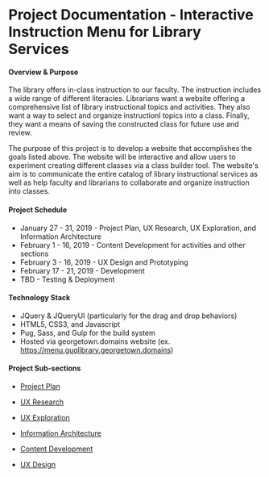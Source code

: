 # Project Documentation - Interactive Instruction Menu for Library Services

#### Overview & Purpose

The library offers in-class instruction to our faculty. The instruction includes a wide range of different literacies. Librarians want a website offering a comprehensive list of library instructional topics and activities. They also want a way to select and organize instructionl topics into a class. Finally, they want a means of saving the constructed class for future use and review.

The purpose of this project is to develop a website that accomplishes the goals listed above. The website will be interactive and allow users to experiment creating different classes via a class builder tool. The website's aim is to communicate the entire catalog of library instructional services as well as help faculty and librarians to collaborate and organize instruction into classes.

#### Project Schedule

* January 27 - 31, 2019 - Project Plan, UX Research, UX Exploration, and Information Architecture
* February 1 - 16, 2019 - Content Development for activities and other sections
* February 3 - 16, 2019 - UX Design and Prototyping
* February 17 - 21, 2019 - Development
* TBD - Testing & Deployment

#### Technology Stack

* JQuery & JQueryUI (particularly for the drag and drop behaviors)
* HTML5, CSS3, and Javascript
* Pug, Sass, and Gulp for the build system
* Hosted via georgetown.domains website (ex. https://menu.guqlibrary.georgetown.domains)

#### Project Sub-sections

* [Project Plan](01_PROJECT-PLAN)

* [UX Research](02_UX-RESEARCH)

* [UX Exploration](03_UX-EXPLORATION)

* [Information Architecture](04_INFORMATION-ARCHITECTURE)

* [Content Development](05_CONTENT-DEVELOPMENT)

* [UX Design](06_UX-DESIGN)
